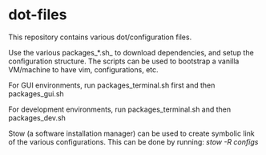 # dot-files

This repository contains various dot/configuration files.

Use the various packages_*.sh_ to download dependencies, and setup the
configuration structure. The scripts can be used to bootstrap a vanilla
VM/machine to have vim, configurations, etc.

For GUI environments, run packages_terminal.sh first and then packages_gui.sh

For development environments, run packages_terminal.sh and then packages_dev.sh

Stow (a software installation manager) can be used to create symbolic link
of the various configurations. This can be done by running:
_stow -R configs_
